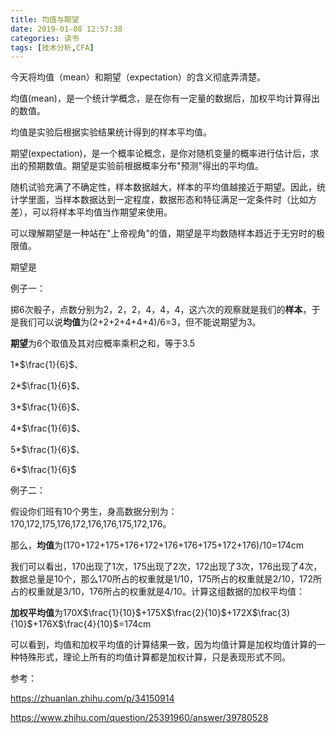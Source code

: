 ```yaml
---
title: 均值与期望
date: 2019-01-08 12:57:38
categories: 读书
tags: [技术分析,CFA]
---
```


今天将均值（mean）和期望（expectation）的含义彻底弄清楚。



均值(mean)，是一个统计学概念，是在你有一定量的数据后，加权平均计算得出的数值。

均值是实验后根据实验结果统计得到的样本平均值。

期望(expectation)，是一个概率论概念，是你对随机变量的概率进行估计后，求出的预期数值。期望是实验前根据概率分布"预测"得出的平均值。

随机试验充满了不确定性，样本数据越大，样本的平均值越接近于期望。因此，统计学里面，当样本数据达到一定程度，数据形态和特征满足一定条件时（比如方差），可以将样本平均值当作期望来使用。

可以理解期望是一种站在"上帝视角"的值，期望是平均数随样本趋近于无穷时的极限值。

期望是

例子一：

掷6次骰子，点数分别为2，2，2，4，4，4，这六次的观察就是我们的**样本**，于是我们可以说**均值**为(2+2+2+4+4+4)/6=3，但不能说期望为3。

**期望**为6个取值及其对应概率乘积之和，等于3.5

1*$\frac{1}{6}$、

2*$\frac{1}{6}$、

3*$\frac{1}{6}$、

4*$\frac{1}{6}$、

5*$\frac{1}{6}$、

6*$\frac{1}{6}$

例子二：

假设你们班有10个男生，身高数据分别为：
170,172,175,176,172,176,176,175,172,176。

那么，**均值**为(170+172+175+176+172+176+176+175+172+176)/10=174cm

我们可以看出，170出现了1次，175出现了2次，172出现了3次，176出现了4次，数据总量是10个，那么170所占的权重就是1/10，175所占的权重就是2/10，172所占的权重就是3/10，176所占的权重就是4/10。计算这组数据的加权平均值：

**加权平均值**为170X$\frac{1}{10}$+175X$\frac{2}{10}$+172X$\frac{3}{10}$+176X$\frac{4}{10}$=174cm

可以看到，均值和加权平均值的计算结果一致，因为均值计算是加权均值计算的一种特殊形式，理论上所有的均值计算都是加权计算，只是表现形式不同。

参考：

https://zhuanlan.zhihu.com/p/34150914

https://www.zhihu.com/question/25391960/answer/39780528